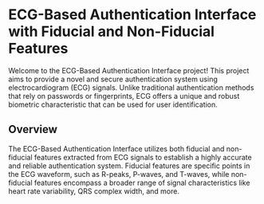 # ECG-Based Authentication Interface with Fiducial and Non-Fiducial Features

Welcome to the ECG-Based Authentication Interface project! This project aims to provide a novel and secure authentication system using electrocardiogram (ECG) signals. Unlike traditional authentication methods that rely on passwords or fingerprints, ECG offers a unique and robust biometric characteristic that can be used for user identification.

## Overview

The ECG-Based Authentication Interface utilizes both fiducial and non-fiducial features extracted from ECG signals to establish a highly accurate and reliable authentication system. Fiducial features are specific points in the ECG waveform, such as R-peaks, P-waves, and T-waves, while non-fiducial features encompass a broader range of signal characteristics like heart rate variability, QRS complex width, and more.
